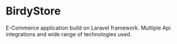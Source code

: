 # BirdyStore
E-Commerce application build on Laravel framework. Multiple Api integrations and wide range of technologies used.

